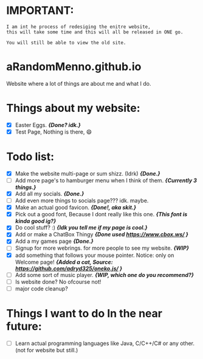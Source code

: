 # IMPORTANT:

    I am int he process of redesiging the enitre website,
    this will take some time and this will all be released in ONE go.

    You will still be able to view the old site.

# aRandomMenno.github.io

Website where a lot of things are about me and what I do.

# Things about my website:

- [X] Easter Eggs. **_{Done? idk.}_**
- [X] Test Page, Nothing is there, :smile:

# Todo list:

- [X] Make the website multi-page or sum shizz. (Idrk) **_{Done.}_**
- [ ] Add more page's to hamburger menu when I think of them. **_{Currently 3 things.}_**
- [X] Add all my socials. **_{Done.}_**
- [ ] Add even more things to socials page??? idk. maybe.
- [X] Make an actual good favicon. **_{Done!, aka skit.}_** 
- [X] Pick out a good font, Because I dont really like this one. **_{This font is kinda good ig?}_**
- [X] Do cool stuff? :) **_{Idk you tell me if my page is cool.}_**
- [X] Add or make a ChatBox Thingy **_{Done used https://www.cbox.ws/ }_**
- [X] Add a my games page **_{Done.}_**
- [ ] Signup for more webrings. for more people to see my website. **_{WIP}_**
- [X] add something that follows your mouse pointer. Notice: only on Welcome page! **_{Added a cat, Source: https://github.com/adryd325/oneko.js/ }_**
- [ ] Add some sort of music player. **_{WIP, which one do you recommend?}_**
- [ ] Is website done? No ofcourse not!
- [ ] major code cleanup?

# Things I want to do In the near future:

- [ ] Learn actual programming languages like Java, C/C++/C# or any other. (not for website but still.)